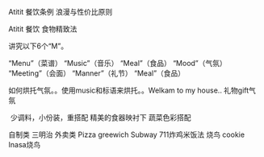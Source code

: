 Atitit 餐饮条例  浪漫与性价比原则


Atitit 餐饮 食物精致法


讲究以下6个“M”。
  
“Menu”（菜谱）  “Music”（音乐） “Meal”（食品）
“Mood”（气氛） “Meeting”（会面） “Manner”（礼节） “Meal”（食品）

如何烘托气氛。。使用music和标语来烘托。。Welkam to my house..
礼物gift气氛


 少调料，小份装，重搭配 
精美的食器映衬下
蔬菜色彩搭配

自制类 
三明治
外卖类
Pizza greewich 
Subway
711炸鸡米饭法 烧鸟  cookie
 Inasa烧鸟


